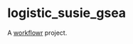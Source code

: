 # logistic_susie_gsea

A [workflowr][] project.

[workflowr]: https://github.com/jdblischak/workflowr
